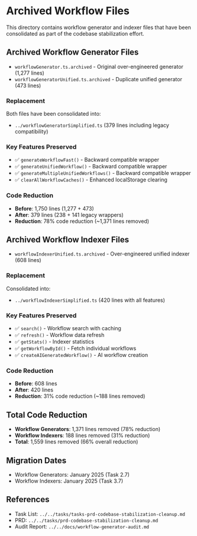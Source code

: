 # Archived Workflow Files

This directory contains workflow generator and indexer files that have been consolidated as part of the codebase stabilization effort.

## Archived Workflow Generator Files

- `workflowGenerator.ts.archived` - Original over-engineered generator (1,277 lines)
- `workflowGeneratorUnified.ts.archived` - Duplicate unified generator (473 lines)

### Replacement
Both files have been consolidated into:
- `../workflowGeneratorSimplified.ts` (379 lines including legacy compatibility)

### Key Features Preserved
- ✅ `generateWorkflowFast()` - Backward compatible wrapper
- ✅ `generateUnifiedWorkflow()` - Backward compatible wrapper  
- ✅ `generateMultipleUnifiedWorkflows()` - Backward compatible wrapper
- ✅ `clearAllWorkflowCaches()` - Enhanced localStorage clearing

### Code Reduction
- **Before**: 1,750 lines (1,277 + 473)
- **After**: 379 lines (238 + 141 legacy wrappers)
- **Reduction**: 78% code reduction (~1,371 lines removed)

## Archived Workflow Indexer Files

- `workflowIndexerUnified.ts.archived` - Over-engineered unified indexer (608 lines)

### Replacement
Consolidated into:
- `../workflowIndexerSimplified.ts` (420 lines with all features)

### Key Features Preserved
- ✅ `search()` - Workflow search with caching
- ✅ `refresh()` - Workflow data refresh
- ✅ `getStats()` - Indexer statistics
- ✅ `getWorkflowById()` - Fetch individual workflows
- ✅ `createAIGeneratedWorkflow()` - AI workflow creation

### Code Reduction
- **Before**: 608 lines
- **After**: 420 lines
- **Reduction**: 31% code reduction (~188 lines removed)

## Total Code Reduction

- **Workflow Generators**: 1,371 lines removed (78% reduction)
- **Workflow Indexers**: 188 lines removed (31% reduction)
- **Total**: 1,559 lines removed (66% overall reduction)

## Migration Dates

- Workflow Generators: January 2025 (Task 2.7)
- Workflow Indexers: January 2025 (Task 3.7)

## References

- Task List: `../../tasks/tasks-prd-codebase-stabilization-cleanup.md`
- PRD: `../../tasks/prd-codebase-stabilization-cleanup.md`
- Audit Report: `../../docs/workflow-generator-audit.md`
